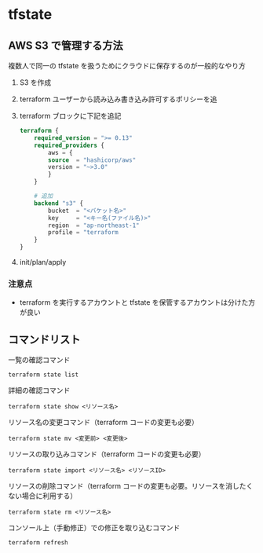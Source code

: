 # tfstate

## AWS S3 で管理する方法

複数人で同一の tfstate を扱うためにクラウドに保存するのが一般的なやり方

<!-- TODO 説明が足りないので、追加する -->

1. S3 を作成
2. terraform ユーザーから読み込み書き込み許可するポリシーを追
3. terraform ブロックに下記を追記

   ```terraform
   terraform {
       required_version = ">= 0.13"
       required_providers {
           aws = {
           source  = "hashicorp/aws"
           version = "~>3.0"
           }
       }

       # 追加
       backend "s3" {
           bucket  = "<バケット名>"
           key     = "<キー名(ファイル名)>"
           region  = "ap-northeast-1"
           profile = "terraform
       }
   }
   ```

4. init/plan/apply

### 注意点

- terraform を実行するアカウントと tfstate を保管するアカウントは分けた方が良い

## コマンドリスト

一覧の確認コマンド

```shell
terraform state list
```

詳細の確認コマンド

```shell
terraform state show <リソース名>
```

リソース名の変更コマンド（terraform コードの変更も必要）

```shell
terraform state mv <変更前> <変更後>
```

リソースの取り込みコマンド（terraform コードの変更も必要）

```shell
terraform state import <リソース名> <リソースID>
```

リソースの削除コマンド（terraform コードの変更も必要。リソースを消したくない場合に利用する）

```shell
terraform state rm <リソース名>
```

コンソール上（手動修正）での修正を取り込むコマンド

```shell
terraform refresh
```
